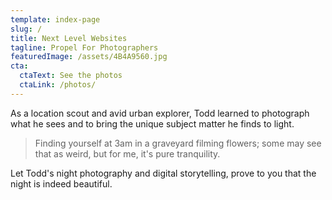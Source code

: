 ```yaml
---
template: index-page
slug: /
title: Next Level Websites
tagline: Propel For Photographers
featuredImage: /assets/4B4A9560.jpg
cta:
  ctaText: See the photos
  ctaLink: /photos/
---
```

As a location scout and avid urban explorer, Todd learned to photograph what he sees and to bring the unique subject matter he finds to light. 

> Finding yourself at 3am in a graveyard filming flowers; some may see that as weird, but for me, it's pure tranquility.

Let Todd's night photography and digital storytelling, prove to you that the night is indeed beautiful.